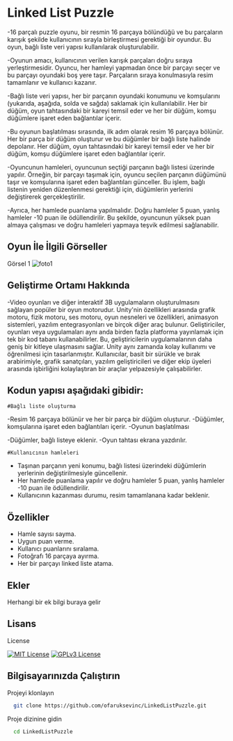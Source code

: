 # Linked List Puzzle
-16 parçalı puzzle oyunu, bir resmin 16 parçaya bölündüğü ve bu parçaların karışık şekilde kullanıcının sırayla birleştirmesi gerektiği bir oyundur. Bu oyun, bağlı liste veri yapısı kullanılarak oluşturulabilir.

-Oyunun amacı, kullanıcının verilen karışık parçaları doğru sıraya yerleştirmesidir. Oyuncu, her hamleyi yapmadan önce bir parçayı seçer ve bu parçayı oyundaki boş yere taşır. Parçaların sıraya konulmasıyla resim tamamlanır ve kullanıcı kazanır.

-Bağlı liste veri yapısı, her bir parçanın oyundaki konumunu ve komşularını (yukarıda, aşağıda, solda ve sağda) saklamak için kullanılabilir. Her bir düğüm, oyun tahtasındaki bir kareyi temsil eder ve her bir düğüm, komşu düğümlere işaret eden bağlantılar içerir.

-Bu oyunun başlatılması sırasında, ilk adım olarak resim 16 parçaya bölünür. Her bir parça bir düğüm oluşturur ve bu düğümler bir bağlı liste halinde depolanır. Her düğüm, oyun tahtasındaki bir kareyi temsil eder ve her bir düğüm, komşu düğümlere işaret eden bağlantılar içerir.

-Oyuncunun hamleleri, oyuncunun seçtiği parçanın bağlı listesi üzerinde yapılır. Örneğin, bir parçayı taşımak için, oyuncu seçilen parçanın düğümünü taşır ve komşularına işaret eden bağlantıları günceller. Bu işlem, bağlı listenin yeniden düzenlenmesi gerektiği için, düğümlerin yerlerini değiştirerek gerçekleştirilir.

-Ayrıca, her hamlede puanlama yapılmalıdır. Doğru hamleler 5 puan, yanlış hamleler -10 puan ile ödüllendirilir. Bu şekilde, oyuncunun yüksek puan almaya çalışması ve doğru hamleleri yapmaya teşvik edilmesi sağlanabilir.

## Oyun İle İlgili Görseller
Görsel 1
![foto1](https://user-images.githubusercontent.com/56548687/230567331-8c9dba8d-cf4f-45d4-8257-8ea9804f5388.png)

## Geliştirme Ortamı Hakkında

-Video oyunları ve diğer interaktif 3B uygulamaların oluşturulmasını sağlayan popüler bir oyun motorudur. Unity'nin özellikleri arasında grafik motoru, fizik motoru, ses motoru, oyun nesneleri ve özellikleri, animasyon sistemleri, yazılım entegrasyonları ve birçok diğer araç bulunur. Geliştiriciler, oyunları veya uygulamaları aynı anda birden fazla platforma yayınlamak için tek bir kod tabanı kullanabilirler. Bu, geliştiricilerin uygulamalarının daha geniş bir kitleye ulaşmasını sağlar. Unity aynı zamanda kolay kullanımı ve öğrenilmesi için tasarlanmıştır. Kullanıcılar, basit bir sürükle ve bırak arabirimiyle, grafik sanatçıları, yazılım geliştiricileri ve diğer ekip üyeleri arasında işbirliğini kolaylaştıran bir araçlar yelpazesiyle çalışabilirler.

## Kodun yapısı aşağıdaki gibidir:

    #Bağlı liste oluşturma

-Resim 16 parçaya bölünür ve her bir parça bir düğüm oluşturur.
-Düğümler, komşularına işaret eden bağlantıları içerir.
-Oyunun başlatılması

-Düğümler, bağlı listeye eklenir.
-Oyun tahtası ekrana yazdırılır.

    #Kullanıcının hamleleri

- Taşınan parçanın yeni konumu, bağlı listesi üzerindeki düğümlerin yerlerinin değiştirilmesiyle güncellenir.
- Her hamlede puanlama yapılır ve doğru hamleler 5 puan, yanlış hamleler -10 puan ile ödüllendirilir.
- Kullanıcının kazanması durumu, resim tamamlanana kadar beklenir.
## Özellikler

- Hamle sayısı sayma.
- Uygun puan verme.
- Kullanıcı puanlarını sıralama.
- Fotoğrafı 16 parçaya ayırma.
- Her bir parçayı linked liste atama.

  
## Ekler

Herhangi bir ek bilgi buraya gelir

  
## Lisans

License

[![MIT License](https://img.shields.io/badge/License-MIT-green.svg)](https://choosealicense.com/licenses/mit/)
[![GPLv3 License](https://img.shields.io/badge/License-GPL%20v3-yellow.svg)](https://opensource.org/licenses/)


  
## Bilgisayarınızda Çalıştırın

Projeyi klonlayın

```bash
  git clone https://github.com/ofaruksevinc/LinkedListPuzzle.git
```

Proje dizinine gidin

```bash
  cd LinkedListPuzzle
```




  
